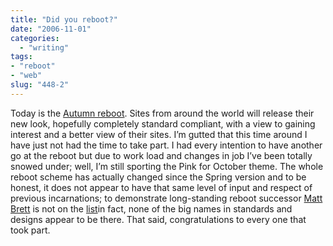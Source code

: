 ```yaml
---
title: "Did you reboot?"
date: "2006-11-01"
categories: 
  - "writing"
tags:
- "reboot"
- "web"
slug: "448-2"
---
```


Today is the [Autumn reboot](https://www.cssreboot.com/). Sites from around the world will release their new look, hopefully completely standard compliant, with a view to gaining interest and a better view of their sites. I’m gutted that this time around I have just not had the time to take part. I had every intention to have another go at the reboot but due to work load and changes in job I’ve been totally snowed under; well, I’m still sporting the Pink for October theme. The whole reboot scheme has actually changed since the Spring version and to be honest, it does not appear to have that same level of input and respect of previous incarnations; to demonstrate long-standing reboot successor [Matt Brett](https://mattbrett.com) is not on the [list](https://www.cssreboot.com/fall-rebooters/)in fact, none of the big names in standards and designs appear to be there. That said, congratulations to every one that took part.

